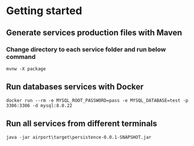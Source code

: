 # Getting started

## Generate services production files with Maven  

### Change directory to each service folder and run below command  

 `mvnw -X package`

## Run databases services with Docker  

 `docker run --rm -e MYSQL_ROOT_PASSWORD=pass -e MYSQL_DATABASE=test -p 3306:3306 -d mysql:8.0.22`  

## Run all services from different terminals  

`java -jar airport\target\persistence-0.0.1-SNAPSHOT.jar`
